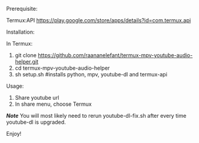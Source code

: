 Prerequisite:

Termux:API
https://play.google.com/store/apps/details?id=com.termux.api


Installation:

In Termux:
1) git clone https://github.com/raananelefant/termux-mpv-youtube-audio-helper.git
2) cd termux-mpv-youtube-audio-helper
3) sh setup.sh #installs python, mpv, youtube-dl and termux-api

Usage:

1) Share youtube url
2) In share menu, choose Termux

***Note*** You will most likely need to rerun youtube-dl-fix.sh after every time youtube-dl is upgraded.

Enjoy!
